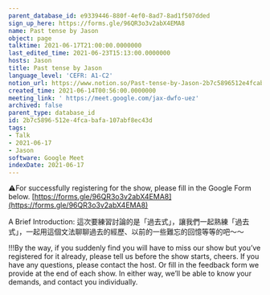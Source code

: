 ```yaml
---
parent_database_id: e9339446-880f-4ef0-8ad7-8ad1f507dded
sign_up_here: https://forms.gle/96QR3o3v2abX4EMA8
name: Past tense by Jason
object: page
talktime: 2021-06-17T21:00:00.0000000
last_edited_time: 2021-06-23T15:13:00.0000000
hosts: Jason
title: Past tense by Jason
language_level: 'CEFR: A1-C2'
notion_url: https://www.notion.so/Past-tense-by-Jason-2b7c5896512e4fcabafa107abf8ec43d
created_time: 2021-06-14T00:56:00.0000000
meeting_link: ' https://meet.google.com/jax-dwfo-uez'
archived: false
parent_type: database_id
id: 2b7c5896-512e-4fca-bafa-107abf8ec43d
tags:
- Talk
- 2021-06-17
- Jason
software: Google Meet
indexDate: 2021-06-17
---
```


⚠️For successfully registering for the show, please fill in the Google Form below.
[https://forms.gle/96QR3o3v2abX4EMA8](https://forms.gle/96QR3o3v2abX4EMA8)

A Brief Introduction: 
這次要練習討論的是「過去式」，讓我們一起熟練「過去式」，一起用這個文法聊聊過去的經歷、以前的一些難忘的回憶等等的吧～～

!!!By the way, if you suddenly find you will have to miss our show but you’ve registered for it already, please tell us before the show starts, cheers.
If you have any questions, please contact the host. Or fill in the feedback form we provide at the end of each show. In either way, we’ll be able to know your demands, and contact you individually.


